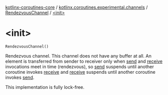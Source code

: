 [kotlinx-coroutines-core](../../index.md) / [kotlinx.coroutines.experimental.channels](../index.md) / [RendezvousChannel](index.md) / [&lt;init&gt;](.)

# &lt;init&gt;

`RendezvousChannel()`

Rendezvous channel. This channel does not have any buffer at all. An element is transferred from sender
to receiver only when [send](#) and [receive](../-abstract-channel/receive.md) invocations meet in time (rendezvous), so [send](#) suspends
until another coroutine invokes [receive](../-abstract-channel/receive.md) and [receive](../-abstract-channel/receive.md) suspends until another coroutine invokes [send](#).

This implementation is fully lock-free.

